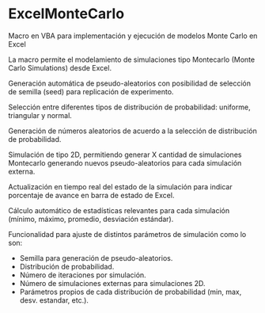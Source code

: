 # ExcelMonteCarlo
Macro en VBA para implementación y ejecución de modelos Monte Carlo en Excel

La macro permite el modelamiento de simulaciones tipo Montecarlo (Monte Carlo Simulations) desde Excel.

Generación automática de pseudo-aleatorios con posibilidad de selección de semilla (seed) para replicación de experimento.

Selección entre diferentes tipos de distribución de probabilidad: uniforme, triangular y normal.

Generación de números aleatorios de acuerdo a la selección de distribución de probabilidad.

Simulación de tipo 2D, permitiendo generar X cantidad de simulaciones Montecarlo generando nuevos pseudo-aleatorios para cada simulación externa.

Actualización en tiempo real del estado de la simulación para indicar porcentaje de avance en barra de estado de Excel.

Cálculo automático de estadísticas relevantes para cada simulación (mínimo, máximo, promedio, desviación estándar).

Funcionalidad para ajuste de distintos parámetros de simulación como lo son:
- Semilla para generación de pseudo-aleatorios.
- Distribución de probabilidad.
- Número de iteraciones por simulación.
- Número de simulaciones externas para simulaciones 2D.
- Parámetros propios de cada distribución de probabilidad (min, max, desv. estandar, etc.).
